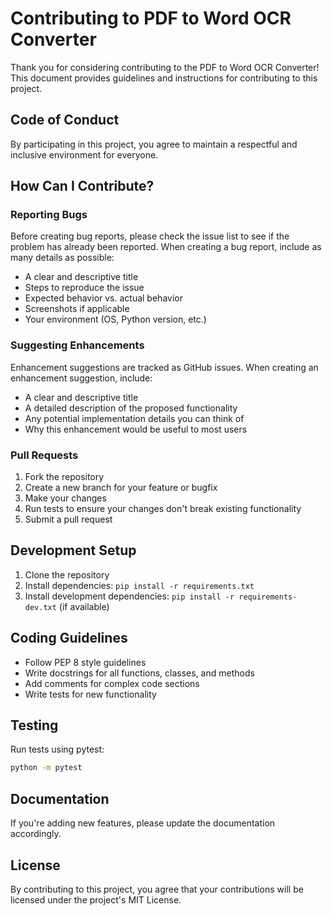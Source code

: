 # Contributing to PDF to Word OCR Converter

Thank you for considering contributing to the PDF to Word OCR Converter! This document provides guidelines and instructions for contributing to this project.

## Code of Conduct

By participating in this project, you agree to maintain a respectful and inclusive environment for everyone.

## How Can I Contribute?

### Reporting Bugs

Before creating bug reports, please check the issue list to see if the problem has already been reported. When creating a bug report, include as many details as possible:

- A clear and descriptive title
- Steps to reproduce the issue
- Expected behavior vs. actual behavior
- Screenshots if applicable
- Your environment (OS, Python version, etc.)

### Suggesting Enhancements

Enhancement suggestions are tracked as GitHub issues. When creating an enhancement suggestion, include:

- A clear and descriptive title
- A detailed description of the proposed functionality
- Any potential implementation details you can think of
- Why this enhancement would be useful to most users

### Pull Requests

1. Fork the repository
2. Create a new branch for your feature or bugfix
3. Make your changes
4. Run tests to ensure your changes don't break existing functionality
5. Submit a pull request

## Development Setup

1. Clone the repository
2. Install dependencies: `pip install -r requirements.txt`
3. Install development dependencies: `pip install -r requirements-dev.txt` (if available)

## Coding Guidelines

- Follow PEP 8 style guidelines
- Write docstrings for all functions, classes, and methods
- Add comments for complex code sections
- Write tests for new functionality

## Testing

Run tests using pytest:

```bash
python -m pytest
```

## Documentation

If you're adding new features, please update the documentation accordingly.

## License

By contributing to this project, you agree that your contributions will be licensed under the project's MIT License.